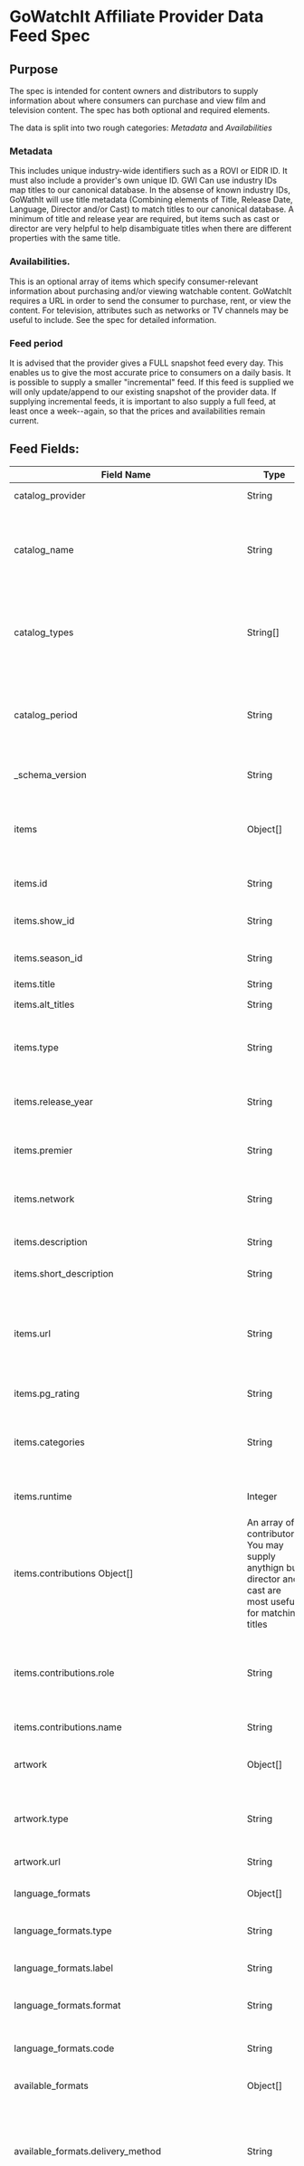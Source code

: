 # GoWatchIt Affiliate Provider Data Feed Spec

## Purpose
The spec is intended for content owners and distributors to supply information about where consumers can purchase and view film and television content. The spec has both optional and required elements. 

The data is split into two rough categories: _Metadata_ and _Availabilities_

### Metadata
This includes unique industry-wide identifiers such as a ROVI or EIDR ID. It must also include a provider's own unique ID. GWI Can use industry IDs map titles to our canonical database. In the absense of known industry IDs, GoWathIt will use title metadata (Combining elements of Title, Release Date, Language, Director and/or Cast) to match titles to our canonical database. A minimum of title and release year are required, but items such as cast or director are very helpful to help disambiguate titles when there are different properties with the same title. 

### Availabilities. 
This is an optional array of items which specify consumer-relevant information about purchasing and/or viewing watchable content. GoWatchIt requires a URL in order to send the consumer to purchase, rent, or view the content. For television, attributes such as networks or TV channels may be useful to include. See the spec for detailed information. 

### Feed period
It is advised that the provider gives a FULL snapshot feed every day. This enables us to give the most accurate price to consumers on a daily basis. It is possible to supply a smaller "incremental" feed. If this feed is supplied we will only update/append to our existing snapshot of the provider data. If supplying incremental feeds, it is important to also supply a full feed, at least once a week--again, so that the prices and availabilities remain current. 

## Feed Fields:

 Field Name | Type | Description | Required? 
 -----------|------|-------------|---------
 catalog_provider | String | Name of the content owner. | *
catalog_name | String |  Unique name for feed (to differentiate against multiple feeds). Can be same as catalog_provider | * 
catalog_types    | String[] |Kinds of content in the feed. Acceptable values are: movies, shows, seasons, or episodes | *
catalog_period  | String |  Interval of the feed. Acceptable values are full or incremental. See General section for details. | *
_schema_version  | String | Schema version. Must be: "gwi_json_1.0" | *
items | Object[] | The main object. Each piece of content has its own item in the array. (Array can be empty) | *
items.id | String | Providers unique ID for the content item. | *
items.show_id  | String | Optional reference to a parent show. | | 
items.season_id | String | Optional reference to a parent season. | |
items.title | String | Canonical Title. | *
items.alt_titles | String |  An array of alternate titles. | |
items.type | String |        Type of item. Can be either movie, show, episode, or season. | *
items.release_year | String | Year title was released in original or US market. | * 
items.premier  | String |   Date item premiered. Usually used for TV titles. | |
items.network  | String |   Orignal Network content aired on. Only relveant for TV | |
items.description | String | Synopsis or description of title. | |
items.short_description | String | Shorter version of description. | |
items.url   | String |      Destination URL to send consumers on Provider's site. This should be a deep link, at point of purchase. | |
items.pg_rating | String |  TV or MPAA PG Rating. | |
items.categories | String | Array of Genre's or general categories. (May be used to suggest content to user). | |
items.runtime | Integer | Runtime length of the property. In seconds. | | 
items.contributions Object[] | An array of contributors. You may supply anythign but director and cast are most useful for matching titles | | 
items.contributions.role | String | Type of contribution. We look for either _creator_, _cast_, or _dirctor_. Other roles may be supplied as well. | | 
items.contributions.name | String | Name of the contributor. 
artwork | Object[] | An array of Key art. URLs to the images are expected. | | 
artwork.type | String| Type of art. Values expected are _thumbnail_, _poster_, or _scene | |
artwork.url | String| URL to the image. | | 
language_formats | Object[] | Array of languages and their formats.  | | 
language_formats.type | String | Kind of format either _audio_ or _subtitles_  | | 
language_formats.label | String | Descrition presented to the consumer.  | | 
language_formats.format | String | Relevant encoding format. | | 
language_formats.code | String | International code for language. Ie. _en_ for English. | | 
available_formats | Object[] | Array of availabilities | |
available_formats.delivery_method | String | Specifies method of consumer delivery. We expect either _stream_, _download_, _theatrical, _mail_, or _physical_ | |
available_formats.format | String | Quality of content. Usually _sd_ or _hd_ but provider may specify their own properietary formats. 
available_formats.product_id | String | Partners propietary SKU or ID number | | 
available_formats.product_url | String | URL to direct point of purchase. 
available_formats.availabilities | Object[] | Array of specific availabilies. Mainly rent, buy, or purchase. | |
available_formats.availabilities.offer | String | Kind of offer. We expect either _rent_, _buy_, or _subscription_ | |
available_formats.availabilities.start | String | Date of when content is available for purchase to consumer. | | 
available_formats.availabilities.end | String | Date of when content expires. 
available_formats.availabilities.subscription_required | Boolean| Specifies is subscription is required to view content. | |
available_formats.availabilities.price | Object[] | List of prices in respective currencies.
available_formats.availabilities.price.currency | String | Name of currency. ie. "USD" |  |
available_formats.availabilities.price.price | String | Numerical value of price in respective currency. | | 
----


 
 


### Future updates

* As of now the feed is intended only for US markets. Shortly, the feed will be updated to accomodate availabilities in multiple markets, with multiple prices in their respective currencies. 

